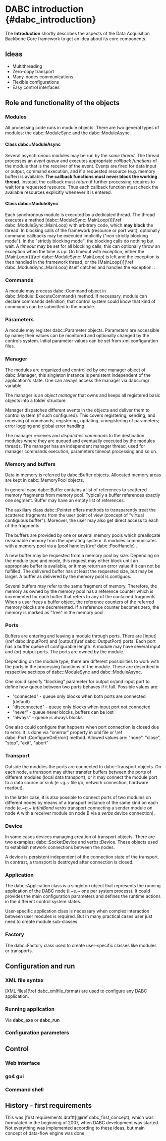 # DABC introduction {#dabc_introduction}

The **Introduction** shortly describes the aspects of the Data Acquisition Backbone Core
framework to get an idea about its core components.

## Ideas

* Multithreading
* Zero-copy transport
* Many-nodes communications
* Flexible configurations
* Easy control interfaces


## Role and functionality of the objects

### Modules
All processing code runs in module objects.
There are two general types of modules: the dabc::ModuleSync and the dabc::ModuleAsync.

#### Class dabc::ModuleAsync
Several asynchronous modules may be run by the *same thread*.
The thread processes an  *event queue* and executes
appropriate  *callback functions*
of the module that is the receiver of the event. Events are fired for data input
or output, command execution, and if a requested resource (e.g. memory buffer)
is available. **The callback functions must never block the working thread**.
Instead, the callback must *return* if further processing requires
to wait for a requested resource. Thus each callback function must check the
available resources explicitly whenever it is entered.


#### Class dabc::ModuleSync
Each synchronous module is executed by a dedicated thread.
The thread executes a method [dabc::ModuleSync::MainLoop()](\ref dabc::ModuleSync::MainLoop)
with arbitrary code, which **may block**
the thread. In blocking calls of the framework (resource or
port wait), optionally command callbacks may be executed
implicitly ("non strictly blocking mode"). In the "strictly
blocking mode", the blocking calls do nothing but wait.
A *timeout* may be set for all blocking calls; this can
optionally throw an exception when the time is up. On timeout
with exception, either the [MainLoop()](\ref dabc::ModuleSync::MainLoop) is left and the exception
is then handled in the framework thread; or the [MainLoop()](\ref dabc::ModuleSync::MainLoop) itself
catches and handles the exception. .


### Commands
A module may process dabc::Command object in dabc::Module::ExecuteCommand() method.
If necessary, module can declare commands definition, that control system could
know that kind of commands can be submitted to the module.


### Parameters
A module may register dabc::Parameter objects.
Parameters are accessible by name; their values can be monitored and optionally changed by
the controls system. Initial parameter values can be set from xml configuration files.


### Manager
The modules are organized and controlled by one manager object of
dabc::Manager; this singleton instance is persistent independent of the application's state.
One can always access the manager via dabc::mgr variable.

The manager is an *object manager* that owns and keeps all
registered basic objects into a folder structure.

Manager dispatches different events in the objects and deliver them to control system
(if such configured). This covers registering, sending, and receiving of commands; registering,
updating, unregistering of parameters; error logging and global error handling.

The manager receives and *dispatches commands*
to the destination modules where they are queued and eventually executed
by the modules threads.
The manager has an independent manager thread, used for
manager commands execution, parameters timeout processing and so on.


### Memory and buffers
Data in memory is referred by dabc::Buffer objects.
Allocated memory areas are kept in dabc::MemoryPool objects.

In general case dabc::Buffer contains a list of references to scattered memory
fragments from memory pool. Typically a buffer references exactly one segment.
Buffer may have an empty list of references.

The auxiliary class dabc::Pointer offers methods to transparently
treat the scattered fragments from the user point of view
(concept of "virtual contiguous buffer").
Moreover, the user may also get direct access to each of the fragments.

The buffers are provided by one or several memory pools
which preallocate reasonable memory from the operating system.
A modules communicates with a memory pool
via a [pool handles](\ref dabc::PoolHandle) .

A new buffer may be requested from a memory pool by size.
Depending on the module type and mode, this request may either block until an
appropriate buffer is available, or it may return an error value
if it can not be fulfilled. The delivered buffer has at
least the requested size, but may be larger. A buffer as
delivered by the memory pool is contiguos.

Several buffers may refer to the same fragment of memory.
Therefore, the memory as owned by the memory pool has a
reference counter which is incremented for each buffer
that refers to any of the contained fragments. When a user frees
a buffer object, the reference counters of the referred
memory blocks are decremented. If a reference counter becomes
zero, the memory is marked as "free" in the memory pool.


### Ports
Buffers are entering and leaving a module through ports.
There are [input](\ref dabc::InputPort) and [output](\ref dabc::OutputPort) ports.
Each port has a buffer queue of configurable length.
A module may have several input and (or) output ports.
The ports are owned by the module.

Depending on the module type, there are different possibilities to
work with the ports in the processing functions of the module.
These are described in respective sectiops of dabc::ModuleSync and dabc::ModuleAsync.

One could specify "blocking" parameter for output or/and input port to define
how queue between two ports behaves if it full. Possible values are:
* "connected"    - queue only blocks when both ports are connected (default)
* "disconnected" - queue only blocks when input port not connected
* "never"        - queue never blocks, buffers can be lost
* "always"       - queue is always blocks

One also could configure that happens when port connection is closed due to error.
It is done via "onerror" property in xml file or \ref dabc::Port::ConfigureOnError() method.
Allowed values are: "none", "close", "stop", "exit", "abort"



### Transport
Outside the modules the ports are connected to dabc::Transport objects.
On each node, a transport may either transfer buffers between
the ports of different modules (local data transport),
or it may connect the module port to a data
source or sink (e.~g.~ file i/o, network connection, hardware readout).

In the latter case, it is also possible  to connect ports of two modules on
different nodes by means of a transport instance of the same kind on
each node (e.~g.~ *InfiniBand verbs* transport connecting a sender module on node A
with a receiver module on node B via a *verbs* device connection).


### Device
In some cases devices managing creation of transport objects.
There are two examples: dabc::SocketDevice and verbs::Device.
These objects used to establish network connections between the nodes.

A device is persistent independent of the connection state
of the transport. In contrast, a transport is destroyed after connection is closed.


### Application
The dabc::Application class is a singleton object that represents the
running application of the DABC node (i.~e.~ one per system process).
It could provides the main configuration parameters and defines the runtime actions
in the different control system states.

User-specific application class is necessary when complex interaction between
user modules is required. But in many practical cases user just need to create
module sub-classes.


### Factory
The dabc::Factory class used to create user-specific classes like modules or
transports.


## Configuration and run

### XML file syntax

[XML files](\ref dabc_xmlfile_format) are used to configure any DABC application.


### Running application

Via **dabc_exe** or **dabc_run**


### Configuration parameters




## Control

### Web interface

### go4 gui

### Command shell



## History - first requirements

This was [first requirements draftt](@ref dabc_first_concept),
which was formulated in the beginning of 2007,
when DABC development was started. Not everything was implemented according to these ideas,
but main concept of data-flow engine was done
